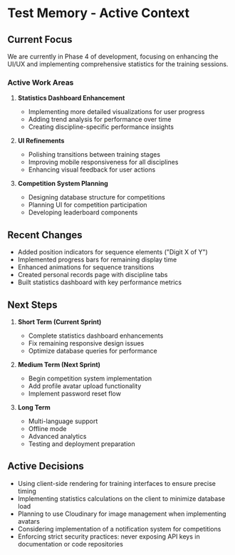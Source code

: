 # Test Memory - Active Context

## Current Focus

We are currently in Phase 4 of development, focusing on enhancing the UI/UX and implementing comprehensive statistics for the training sessions.

### Active Work Areas

1. **Statistics Dashboard Enhancement**
   - Implementing more detailed visualizations for user progress
   - Adding trend analysis for performance over time
   - Creating discipline-specific performance insights

2. **UI Refinements**
   - Polishing transitions between training stages
   - Improving mobile responsiveness for all disciplines
   - Enhancing visual feedback for user actions

3. **Competition System Planning**
   - Designing database structure for competitions
   - Planning UI for competition participation
   - Developing leaderboard components

## Recent Changes

- Added position indicators for sequence elements ("Digit X of Y")
- Implemented progress bars for remaining display time
- Enhanced animations for sequence transitions
- Created personal records page with discipline tabs
- Built statistics dashboard with key performance metrics

## Next Steps

1. **Short Term (Current Sprint)**
   - Complete statistics dashboard enhancements
   - Fix remaining responsive design issues
   - Optimize database queries for performance

2. **Medium Term (Next Sprint)**
   - Begin competition system implementation
   - Add profile avatar upload functionality
   - Implement password reset flow

3. **Long Term**
   - Multi-language support
   - Offline mode
   - Advanced analytics
   - Testing and deployment preparation

## Active Decisions

- Using client-side rendering for training interfaces to ensure precise timing
- Implementing statistics calculations on the client to minimize database load
- Planning to use Cloudinary for image management when implementing avatars
- Considering implementation of a notification system for competitions
- Enforcing strict security practices: never exposing API keys in documentation or code repositories
